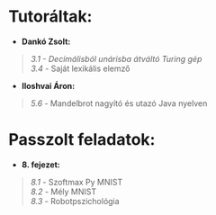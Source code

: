 # Tutoráltak: 
- **Dankó Zsolt:** 
> *3.1 - Decimálisból unárisba átváltó Turing gép  
3.4* - Saját lexikális elemző

- **Iloshvai Áron:** 
> *5.6* - Mandelbrot nagyító és utazó Java nyelven

# Passzolt feladatok:
- **8. fejezet:** 
> *8.1* - Szoftmax Py MNIST  
*8.2* - Mély MNIST  
*8.3* - Robotpszichológia
